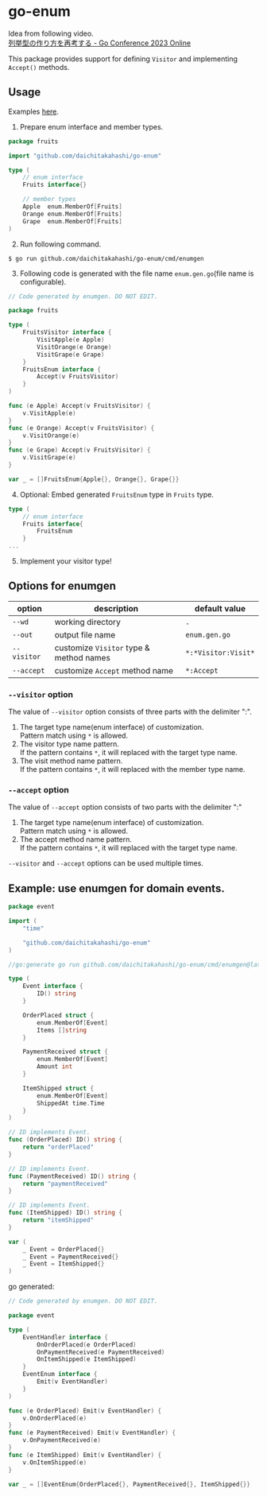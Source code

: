 # go-enum

Idea from following video.  
[列挙型の作り方を再考する - Go Conference 2023 Online](https://youtu.be/TOUkp_Dxb9w)

This package provides support for defining `Visitor` and implementing `Accept()` methods.

## Usage
Examples [here](./example).

1. Prepare enum interface and member types.
```go
package fruits

import "github.com/daichitakahashi/go-enum"

type (
	// enum interface
	Fruits interface{}

	// member types
	Apple  enum.MemberOf[Fruits]
	Orange enum.MemberOf[Fruits]
	Grape  enum.MemberOf[Fruits]
)
```

2. Run following command.
```shell
$ go run github.com/daichitakahashi/go-enum/cmd/enumgen
```

3. Following code is generated with the file name `enum.gen.go`(file name is configurable).
```go
// Code generated by enumgen. DO NOT EDIT.

package fruits

type (
	FruitsVisitor interface {
		VisitApple(e Apple)
		VisitOrange(e Orange)
		VisitGrape(e Grape)
	}
	FruitsEnum interface {
		Accept(v FruitsVisitor)
	}
)

func (e Apple) Accept(v FruitsVisitor) {
	v.VisitApple(e)
}
func (e Orange) Accept(v FruitsVisitor) {
	v.VisitOrange(e)
}
func (e Grape) Accept(v FruitsVisitor) {
	v.VisitGrape(e)
}

var _ = []FruitsEnum{Apple{}, Orange{}, Grape{}}
```

4. Optional: Embed generated `FruitsEnum` type in `Fruits` type.

```go
type (
	// enum interface
	Fruits interface{
		FruitsEnum
	}
...
```

5. Implement your visitor type!

## Options for enumgen
|option|description|default value|
|---|---|---|
|`--wd`|working directory|`.`|
|`--out`|output file name|`enum.gen.go`|
|`--visitor`|customize `Visitor` type & method names|`*:*Visitor:Visit*`|
|`--accept`|customize `Accept` method name|`*:Accept`|

### `--visitor` option
The value of `--visitor` option consists of three parts with the delimiter ":".
1. The target type name(enum interface) of customization.  
Pattern match using `*` is allowed.
2. The visitor type name pattern.  
If the pattern contains `*`, it will replaced with the target type name.
3. The visit method name pattern.  
If the pattern contains `*`, it will replaced with the member type name.

### `--accept` option
The value of `--accept` option consists of two parts with the delimiter ":"
1. The target type name(enum interface) of customization.  
Pattern match using `*` is allowed.
2. The accept method name pattern.  
If the pattern contains `*`, it will replaced with the target type name.

`--visitor` and `--accept` options can be used multiple times.

## Example: use enumgen for domain events.
```go
package event

import (
	"time"

	"github.com/daichitakahashi/go-enum"
)

//go:generate go run github.com/daichitakahashi/go-enum/cmd/enumgen@latest --visitor="Event:EventHandler:On*" --accept="Event:Emit"

type (
	Event interface {
		ID() string
	}

	OrderPlaced struct {
		enum.MemberOf[Event]
		Items []string
	}

	PaymentReceived struct {
		enum.MemberOf[Event]
		Amount int
	}

	ItemShipped struct {
		enum.MemberOf[Event]
		ShippedAt time.Time
	}
)

// ID implements Event.
func (OrderPlaced) ID() string {
	return "orderPlaced"
}

// ID implements Event.
func (PaymentReceived) ID() string {
	return "paymentReceived"
}

// ID implements Event.
func (ItemShipped) ID() string {
	return "itemShipped"
}

var (
	_ Event = OrderPlaced{}
	_ Event = PaymentReceived{}
	_ Event = ItemShipped{}
)
```

go generated:
```go
// Code generated by enumgen. DO NOT EDIT.

package event

type (
	EventHandler interface {
		OnOrderPlaced(e OrderPlaced)
		OnPaymentReceived(e PaymentReceived)
		OnItemShipped(e ItemShipped)
	}
	EventEnum interface {
		Emit(v EventHandler)
	}
)

func (e OrderPlaced) Emit(v EventHandler) {
	v.OnOrderPlaced(e)
}
func (e PaymentReceived) Emit(v EventHandler) {
	v.OnPaymentReceived(e)
}
func (e ItemShipped) Emit(v EventHandler) {
	v.OnItemShipped(e)
}

var _ = []EventEnum{OrderPlaced{}, PaymentReceived{}, ItemShipped{}}
```